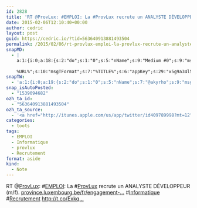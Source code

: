 ```yaml
---
id: 2828
title: 'RT @ProvLux: #EMPLOI: La #ProvLux recrute un ANALYSTE DÉVELOPPEUR (m/f). province.luxembourg.be/fr/engagement-… #Informatique #Recrutement http://t.co/Exkq…'
date: 2015-02-06T12:10:40+00:00
author: cedric
layout: post
guid: https://cedric.io/?tid=563640913881493504
permalink: /2015/02/06/rt-provlux-emploi-la-provlux-recrute-un-analyste-developpeur-m-f-province-luxembourg-be-fr-engagement-informatique-recrutement-http-t-co-exkq/
snapMD:
  - |
    a:1:{i:0;a:18:{s:2:"do";s:1:"0";s:5:"nName";s:9:"Medium #0";s:9:"msgFormat";s:19:"%FULLTEXT%
    
    %URL%";s:10:"msgTFormat";s:7:"%TITLE%";s:6:"appKey";s:29:"x5g9a34l5z294i5y2q284e4g54454";s:6:"appSec";s:85:"d3h0a44e4s2b4i5u2r234m5f5b4v2l5q2a444h574347464a454x2w20374447494c484b4w2c464f5u2d4z2";s:8:"inclTags";s:1:"1";s:7:"fltrsOn";i:0;s:5:"fltrs";a:0:{}s:7:"proxyOn";i:0;s:7:"useSURL";i:0;s:1:"v";i:350;s:4:"publ";s:1:"0";s:11:"accessToken";s:65:"2353413aa5437433e5648ccf74a16119308317c52d1a24d8ed99f26add037528a";s:12:"appAppUserID";s:65:"104b21fd8da79171a6e7bf800d03b4b761204f242935e05d2d86850a6b1635f77";s:14:"appAppUserName";s:26:"Cédric Bousmanne (akyrho)";s:13:"appAppUserURL";s:26:"https://medium.com/@akyrho";s:7:"pubList";a:0:{}}}
snapTW:
  - 'a:1:{i:0;a:19:{s:2:"do";s:1:"0";s:5:"nName";s:7:"@akyrho";s:9:"msgFormat";s:26:"%TITLE%. %EXCERPT% - %URL%";s:6:"appKey";s:55:"x5g9a8325v2y475r3c4m48584n53446p423r3r5u3e356j5j3k4r2p3";s:6:"appSec";s:105:"d3h0a94o46415u594v3q5l5n5l4r4x474x4j484o473u4i5w2m4k494z2k344n306n5r3l5v2s554p4n3p3k45495c3z4v4d3m3u5w525";s:7:"fltrsOn";i:0;s:5:"fltrs";a:0:{}s:7:"proxyOn";i:0;s:7:"useSURL";i:0;s:1:"v";i:350;s:5:"twURL";s:25:"http://twitter.com/akyrho";s:11:"accessToken";s:50:"6678782-Eyg60SCeh7762DEIsYtTPD5GVeOuSN8ATMdF2Lpppe";s:14:"accessTokenSec";s:45:"PgGDCbcYLJnR5esZjY9ID72A33mUNCYnQwaQTBsojSJNa";s:5:"tw140";i:0;s:10:"riComments";s:1:"1";s:11:"riCommentsM";s:1:"1";s:12:"riCommentsAA";s:1:"1";s:8:"attchImg";s:1:"1";s:9:"wpImgSize";s:4:"full";}}'
snap_isAutoPosted:
  - "1539094682"
ozh_ta_id:
  - "563640913881493504"
ozh_ta_source:
  - '<a href="http://itunes.apple.com/us/app/twitter/id409789998?mt=12" rel="nofollow">Twitter for Mac</a>'
categories:
  - toots
tags:
  - EMPLOI
  - Informatique
  - provlux
  - Recrutement
format: aside
kind:
  - Note
---
```

RT <span class="username username_linked">@<a href="https://twitter.com/ProvLux" title="Province de Luxembourg">ProvLux</a></span>: <span class="hashtag hashtag_local">#<a href="https://cedric.io/tag/emploi/">EMPLOI</a>: La <span class="hashtag hashtag_local">#<a href="https://cedric.io/tag/provlux/">ProvLux</a> recrute un ANALYSTE DÉVELOPPEUR (m/f). <a href="http://www.province.luxembourg.be/fr/engagement-d-un-analyste-developpeur-m-f-pour-les-besoins-du-service-provincial-informatique.html?IDC=5017&#038;IDD=100017#.VNSQQy6KJYQ" title="http://www.province.luxembourg.be/fr/engagement-d-un-analyste-developpeur-m-f-pour-les-besoins-du-service-provincial-informatique.html?IDC=5017&#038;IDD=100017#.VNSQQy6KJYQ" class="link link_untco">province.luxembourg.be/fr/engagement-…</a> <span class="hashtag hashtag_local">#<a href="https://cedric.io/tag/informatique/">Informatique</a> <span class="hashtag hashtag_local">#<a href="https://cedric.io/tag/recrutement/">Recrutement</a> http://t.co/Exkq…</p>